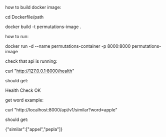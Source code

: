 how to build docker image: 

cd Dockerfile/path

docker build -t permutations-image .

how to run:

docker run -d --name permutations-container -p 8000:8000 permutations-image


check that api is running:

curl "http://127.0.0.1:8000/health"

should get:

Health Check OK


get word example:

curl "http://localhost:8000/api/v1/similar?word=apple"

should get:

{"similar":["appel","pepla"]}